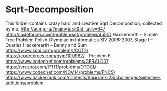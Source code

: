 # Sqrt-Decomposition
This folder contains crazy hard and creative Sqrt Decompostion, collected by me.
http://acmp.ru/?main=task&id_task=647
http://codeforces.com/problemset/problem/455/D
Hackerearth – Simple Tree Problem
Polish Olympiad in Informatics XIV 2006-2007, Stage I – Queries
Hackerearth – Benny and Sum
https://www.spoj.com/problems/COT2/
https://codeforces.com/gym/100962/ - Problem F
https://www.codechef.com/problems/GERALD07
https://vn.spoj.com/PTIT/problems/OTOCI/
https://www.codechef.com/NOV14/problems/FNCS/
https://www.hackerrank.com/contests/hourrank-23/challenges/selective-additions/problem
